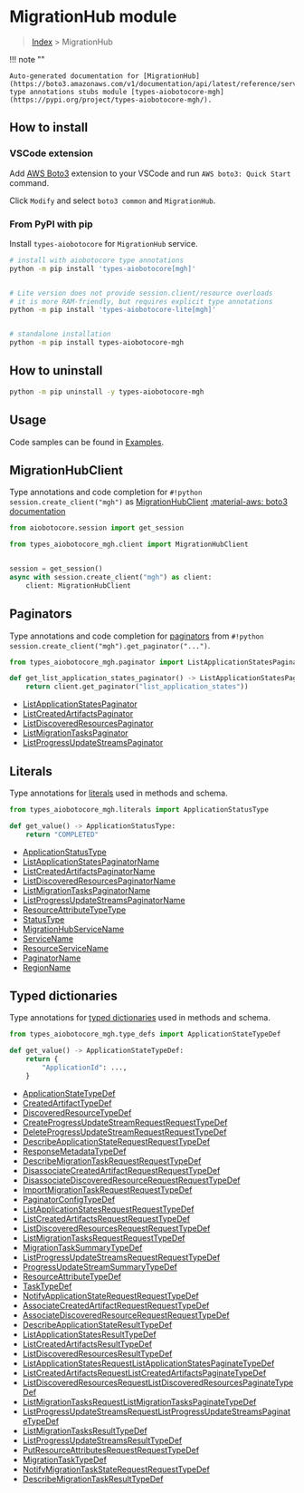 # MigrationHub module

> [Index](../README.md) > MigrationHub


!!! note ""

    Auto-generated documentation for [MigrationHub](https://boto3.amazonaws.com/v1/documentation/api/latest/reference/services/mgh.html#MigrationHub)
    type annotations stubs module [types-aiobotocore-mgh](https://pypi.org/project/types-aiobotocore-mgh/).

## How to install

### VSCode extension

Add [AWS Boto3](https://marketplace.visualstudio.com/items?itemName=Boto3typed.boto3-ide)
extension to your VSCode and run `AWS boto3: Quick Start` command.

Click `Modify` and select `boto3 common` and `MigrationHub`.

### From PyPI with pip

Install `types-aiobotocore` for `MigrationHub` service.

```bash
# install with aiobotocore type annotations
python -m pip install 'types-aiobotocore[mgh]'


# Lite version does not provide session.client/resource overloads
# it is more RAM-friendly, but requires explicit type annotations
python -m pip install 'types-aiobotocore-lite[mgh]'


# standalone installation
python -m pip install types-aiobotocore-mgh
```



## How to uninstall

```bash
python -m pip uninstall -y types-aiobotocore-mgh
```

## Usage

Code samples can be found in [Examples](./usage.md).

## MigrationHubClient

Type annotations and code completion for  `#!python session.create_client("mgh")` as [MigrationHubClient](./client.md)
[:material-aws: boto3 documentation](https://boto3.amazonaws.com/v1/documentation/api/latest/reference/services/mgh.html#MigrationHub.Client)

```python title="Usage example"
from aiobotocore.session import get_session

from types_aiobotocore_mgh.client import MigrationHubClient


session = get_session()
async with session.create_client("mgh") as client:
    client: MigrationHubClient
```


## Paginators

Type annotations and code completion for
[paginators](./paginators.md)
from `#!python session.create_client("mgh").get_paginator("...")`.

```python title="Usage example"
from types_aiobotocore_mgh.paginator import ListApplicationStatesPaginator

def get_list_application_states_paginator() -> ListApplicationStatesPaginator:
    return client.get_paginator("list_application_states"))
```

- [ListApplicationStatesPaginator](./paginators.md#listapplicationstatespaginator)
- [ListCreatedArtifactsPaginator](./paginators.md#listcreatedartifactspaginator)
- [ListDiscoveredResourcesPaginator](./paginators.md#listdiscoveredresourcespaginator)
- [ListMigrationTasksPaginator](./paginators.md#listmigrationtaskspaginator)
- [ListProgressUpdateStreamsPaginator](./paginators.md#listprogressupdatestreamspaginator)








## Literals

Type annotations for [literals](./literals.md) used in methods and schema.

```python title="Usage example"
from types_aiobotocore_mgh.literals import ApplicationStatusType

def get_value() -> ApplicationStatusType:
    return "COMPLETED"
```

- [ApplicationStatusType](./literals.md#applicationstatustype)
- [ListApplicationStatesPaginatorName](./literals.md#listapplicationstatespaginatorname)
- [ListCreatedArtifactsPaginatorName](./literals.md#listcreatedartifactspaginatorname)
- [ListDiscoveredResourcesPaginatorName](./literals.md#listdiscoveredresourcespaginatorname)
- [ListMigrationTasksPaginatorName](./literals.md#listmigrationtaskspaginatorname)
- [ListProgressUpdateStreamsPaginatorName](./literals.md#listprogressupdatestreamspaginatorname)
- [ResourceAttributeTypeType](./literals.md#resourceattributetypetype)
- [StatusType](./literals.md#statustype)
- [MigrationHubServiceName](./literals.md#migrationhubservicename)
- [ServiceName](./literals.md#servicename)
- [ResourceServiceName](./literals.md#resourceservicename)
- [PaginatorName](./literals.md#paginatorname)
- [RegionName](./literals.md#regionname)




## Typed dictionaries

Type annotations for [typed dictionaries](./type_defs.md) used in methods and schema.

```python title="Usage example"
from types_aiobotocore_mgh.type_defs import ApplicationStateTypeDef

def get_value() -> ApplicationStateTypeDef:
    return {
        "ApplicationId": ...,
    }
```

- [ApplicationStateTypeDef](./type_defs.md#applicationstatetypedef)
- [CreatedArtifactTypeDef](./type_defs.md#createdartifacttypedef)
- [DiscoveredResourceTypeDef](./type_defs.md#discoveredresourcetypedef)
- [CreateProgressUpdateStreamRequestRequestTypeDef](./type_defs.md#createprogressupdatestreamrequestrequesttypedef)
- [DeleteProgressUpdateStreamRequestRequestTypeDef](./type_defs.md#deleteprogressupdatestreamrequestrequesttypedef)
- [DescribeApplicationStateRequestRequestTypeDef](./type_defs.md#describeapplicationstaterequestrequesttypedef)
- [ResponseMetadataTypeDef](./type_defs.md#responsemetadatatypedef)
- [DescribeMigrationTaskRequestRequestTypeDef](./type_defs.md#describemigrationtaskrequestrequesttypedef)
- [DisassociateCreatedArtifactRequestRequestTypeDef](./type_defs.md#disassociatecreatedartifactrequestrequesttypedef)
- [DisassociateDiscoveredResourceRequestRequestTypeDef](./type_defs.md#disassociatediscoveredresourcerequestrequesttypedef)
- [ImportMigrationTaskRequestRequestTypeDef](./type_defs.md#importmigrationtaskrequestrequesttypedef)
- [PaginatorConfigTypeDef](./type_defs.md#paginatorconfigtypedef)
- [ListApplicationStatesRequestRequestTypeDef](./type_defs.md#listapplicationstatesrequestrequesttypedef)
- [ListCreatedArtifactsRequestRequestTypeDef](./type_defs.md#listcreatedartifactsrequestrequesttypedef)
- [ListDiscoveredResourcesRequestRequestTypeDef](./type_defs.md#listdiscoveredresourcesrequestrequesttypedef)
- [ListMigrationTasksRequestRequestTypeDef](./type_defs.md#listmigrationtasksrequestrequesttypedef)
- [MigrationTaskSummaryTypeDef](./type_defs.md#migrationtasksummarytypedef)
- [ListProgressUpdateStreamsRequestRequestTypeDef](./type_defs.md#listprogressupdatestreamsrequestrequesttypedef)
- [ProgressUpdateStreamSummaryTypeDef](./type_defs.md#progressupdatestreamsummarytypedef)
- [ResourceAttributeTypeDef](./type_defs.md#resourceattributetypedef)
- [TaskTypeDef](./type_defs.md#tasktypedef)
- [NotifyApplicationStateRequestRequestTypeDef](./type_defs.md#notifyapplicationstaterequestrequesttypedef)
- [AssociateCreatedArtifactRequestRequestTypeDef](./type_defs.md#associatecreatedartifactrequestrequesttypedef)
- [AssociateDiscoveredResourceRequestRequestTypeDef](./type_defs.md#associatediscoveredresourcerequestrequesttypedef)
- [DescribeApplicationStateResultTypeDef](./type_defs.md#describeapplicationstateresulttypedef)
- [ListApplicationStatesResultTypeDef](./type_defs.md#listapplicationstatesresulttypedef)
- [ListCreatedArtifactsResultTypeDef](./type_defs.md#listcreatedartifactsresulttypedef)
- [ListDiscoveredResourcesResultTypeDef](./type_defs.md#listdiscoveredresourcesresulttypedef)
- [ListApplicationStatesRequestListApplicationStatesPaginateTypeDef](./type_defs.md#listapplicationstatesrequestlistapplicationstatespaginatetypedef)
- [ListCreatedArtifactsRequestListCreatedArtifactsPaginateTypeDef](./type_defs.md#listcreatedartifactsrequestlistcreatedartifactspaginatetypedef)
- [ListDiscoveredResourcesRequestListDiscoveredResourcesPaginateTypeDef](./type_defs.md#listdiscoveredresourcesrequestlistdiscoveredresourcespaginatetypedef)
- [ListMigrationTasksRequestListMigrationTasksPaginateTypeDef](./type_defs.md#listmigrationtasksrequestlistmigrationtaskspaginatetypedef)
- [ListProgressUpdateStreamsRequestListProgressUpdateStreamsPaginateTypeDef](./type_defs.md#listprogressupdatestreamsrequestlistprogressupdatestreamspaginatetypedef)
- [ListMigrationTasksResultTypeDef](./type_defs.md#listmigrationtasksresulttypedef)
- [ListProgressUpdateStreamsResultTypeDef](./type_defs.md#listprogressupdatestreamsresulttypedef)
- [PutResourceAttributesRequestRequestTypeDef](./type_defs.md#putresourceattributesrequestrequesttypedef)
- [MigrationTaskTypeDef](./type_defs.md#migrationtasktypedef)
- [NotifyMigrationTaskStateRequestRequestTypeDef](./type_defs.md#notifymigrationtaskstaterequestrequesttypedef)
- [DescribeMigrationTaskResultTypeDef](./type_defs.md#describemigrationtaskresulttypedef)

